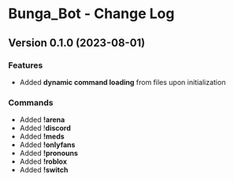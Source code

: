 # Bunga_Bot - Change Log

## Version 0.1.0 (2023-08-01)

### Features
+ Added **dynamic command loading** from files upon initialization

### Commands
+ Added **!arena**
+ Added !**discord**
+ Added **!meds**
+ Added **!onlyfans**
+ Added **!pronouns**
+ Added **!roblox**
+ Added **!switch**